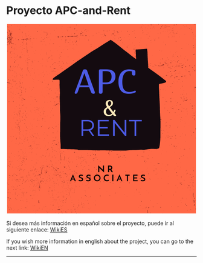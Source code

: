 
# Proyecto APC-and-Rent
<p align="center"><img src="img/logo.png"> </p>


<p align="align">
  
  Si desea más información en español sobre el proyecto, puede ir al siguiente enlace:   [WikiES](https://github.com/nuhazet6/APC-and-Rent/wiki/1.-Home-ES)

  If you wish more information in english about the project, you can go to the next link: [WikiEN](https://github.com/nuhazet6/APC-and-Rent/wiki/1.-Home-EN)
  
</p>
<hr>
